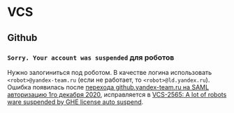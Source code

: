 # VCS

## Github

### `Sorry. Your account was suspended` для роботов

Нужно залогиниться под роботом. В качестве логина использовать `<robot>@yandex-team.ru` (если не работает, то `<robot>@ld.yandex.ru`).
Ошибка появилась после [перехода github.yandex-team.ru на SAML авторизацию 1го декабря 2020](https://clubs.at.yandex-team.ru/tools/18438),
исправляется в [VCS-2565: A lot of robots ware suspended by GHE license auto suspend](https://st.yandex-team.ru/VCS-2565).
